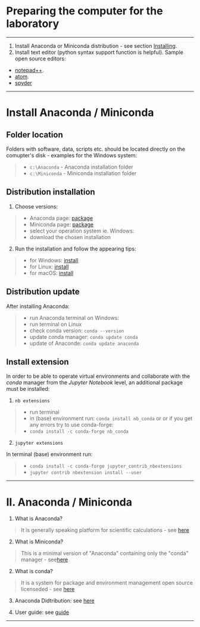 <style>
r { color: red }
</style>


# Preparing the computer for the laboratory
---

1. Install Anaconda or Miniconda distribution - see section [Installing](#installing).
2. Install text editor (python syntax support function is helpful). Sample open source editors:
 - [notepad++](https://notepad-plus-plus.org/).
 - [atom](https://atom.io/).
 - [spyder](https://www.spyder-ide.org/)

---

# Install Anaconda / Miniconda

## Folder location

Folders with software, data, scripts etc. should be located directly on the comupter's disk - examples for the Windows system:
  >- `c:\Anaconda` - Anaconda installation folder
  >- `c:\Miniconda` - Miniconda installation folder

## Distribution installation

1. Choose versions:
  >- Anaconda page: [package](https://www.anaconda.com/products/distribution)
  >- Miniconda page: [package](https://docs.conda.io/en/latest/miniconda.html#latest-miniconda-installer-links)
  >- select your operation system ie. Windows:
  >- download the chosen installation 


2. Run the installation and follow the appearing tips:
  >- for Windows: [install](http://docs.anaconda.com/anaconda/install/windows/)  
  >- for Linux: [install](https://docs.anaconda.com/anaconda/install/linux/)  
  >- for macOS: [install](https://docs.anaconda.com/anaconda/install/mac-os/)    
   

## Distribution update
After installing Anaconda:
  >- run Anaconda terminal on Windows:
  >- run terminal on Linux
  >- check conda version:  `conda --version`
  >- update conda manager:  `conda update conda`
  >- update of Anaconde:  `conda update anaconda`


## Install extension

In order to be able to operate virtual environments and collaborate with the *conda* manager from the *Jupyter Notebook* level, an additional package must be installed:

1. `nb extensions`
  >- run terminal
  >- in (base) environment run: `conda install nb_conda`
or or if you get any errors try to use conda-forge:
  >- `conda install -c conda-forge nb_conda`

2. `jupyter extensions`

In terminal (base) environment run:
  >- `conda install -c conda-forge jupyter_contrib_nbextensions`
  >- `jupyter contrib nbextension install --user`

---

# II. Anaconda / Miniconda


1. What is Anaconda?  
  > It is generally speaking platform for scientific calculations - see [here](https://www.anaconda.com/)

2. What is Miniconda?
  > This is a minimal version of "Anaconda" containing only the "conda" manager - see[here](https://docs.conda.io/en/latest/miniconda.html)
    
2. What is conda?  
  > It is a system for package and environment management open source licenseded - see [here](https://conda.io/docs/)
  
3. Anaconda Didtribution:  see [here](https://www.anaconda.com/distribution/)

4. User guide: see [guide](https://docs.conda.io/projects/conda/en/latest/user-guide/index.html)



---
